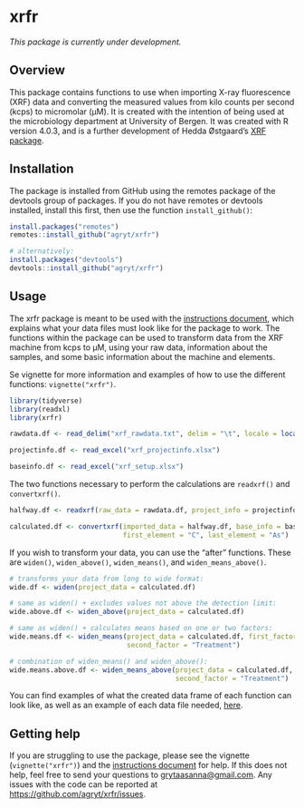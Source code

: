 xrfr
====

*This package is currently under development.*

Overview
--------

This package contains functions to use when importing X-ray fluorescence
(XRF) data and converting the measured values from kilo counts per
second (kcps) to micromolar (µM). It is created with the intention of
being used at the microbiology department at University of Bergen. It
was created with R version 4.0.3, and is a further development of Hedda
Østgaard’s [XRF package](https://github.com/heddaost/XRF).

Installation
------------

The package is installed from GitHub using the remotes package of the
devtools group of packages. If you do not have remotes or devtools
installed, install this first, then use the function `install_github()`:

``` r
install.packages("remotes")
remotes::install_github("agryt/xrfr")

# alternatively:
install.packages("devtools")
devtools::install_github("agryt/xrfr")
```

Usage
-----

The xrfr package is meant to be used with the [instructions
document](https://github.com/agryt/xrfr/blob/master/INSTRUCTIONS.pdf),
which explains what your data files must look like for the package to
work. The functions within the package can be used to transform data
from the XRF machine from kcps to µM, using your raw data, information
about the samples, and some basic information about the machine and
elements.

Se vignette for more information and examples of how to use the
different functions: `vignette("xrfr")`.

``` r
library(tidyverse)
library(readxl)
library(xrfr)

rawdata.df <- read_delim("xrf_rawdata.txt", delim = "\t", locale = locale(decimal_mark = ","))

projectinfo.df <- read_excel("xrf_projectinfo.xlsx")

baseinfo.df <- read_excel("xrf_setup.xlsx")
```

The two functions necessary to perform the calculations are `readxrf()`
and `convertxrf()`.

``` r
halfway.df <- readxrf(raw_data = rawdata.df, project_info = projectinfo.df)

calculated.df <- convertxrf(imported_data = halfway.df, base_info = baseinfo.df, year = "2019",
                            first_element = "C", last_element = "As")
```

If you wish to transform your data, you can use the “after” functions.
These are `widen()`, `widen_above()`, `widen_means()`, and
`widen_means_above()`.

``` r
# transforms your data from long to wide format:
wide.df <- widen(project_data = calculated.df)

# same as widen() + excludes values not above the detection limit:
wide.above.df <- widen_above(project_data = calculated.df)

# same as widen() + calculates means based on one or two factors:
wide.means.df <- widen_means(project_data = calculated.df, first_factor = "Day",
                             second_factor = "Treatment")

# combination of widen_means() and widen_above():
wide.means.above.df <- widen_means_above(project_data = calculated.df, first_factor = "Day",
                                         second_factor = "Treatment")
```

You can find examples of what the created data frame of each function
can look like, as well as an example of each data file needed,
[here](https://github.com/agryt/xrfr/tree/master/inst/extdata).

Getting help
------------

If you are struggling to use the package, please see the vignette
(`vignette("xrfr")`) and the [instructions
document](https://github.com/agryt/xrfr/blob/master/INSTRUCTIONS.pdf)
for help. If this does not help, feel free to send your questions to
<a href="mailto:grytaasanna@gmail.com" class="email">grytaasanna@gmail.com</a>.
Any issues with the code can be reported at
<a href="https://github.com/agryt/xrfr/issues" class="uri">https://github.com/agryt/xrfr/issues</a>.
